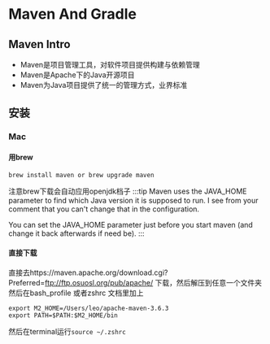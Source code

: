 # Maven And Gradle

## Maven Intro

- Maven是项目管理工具，对软件项目提供构建与依赖管理
- Maven是Apache下的Java开源项目
- Maven为Java项目提供了统一的管理方式，业界标准

## 安装

### Mac

#### 用brew
```shell
brew install maven or brew upgrade maven
```

注意brew下载会自动应用openjdk档子
:::tip
Maven uses the JAVA_HOME parameter to find which Java version it is supposed to run. I see from your comment that you can't change that in the configuration.

You can set the JAVA_HOME parameter just before you start maven (and change it back afterwards if need be).
:::

#### 直接下载
直接去https://maven.apache.org/download.cgi?Preferred=ftp://ftp.osuosl.org/pub/apache/ 下载，然后解压到任意一个文件夹
然后在bash_profile 或者zshrc 文档里加上

```shell
export M2_HOME=/Users/leo/apache-maven-3.6.3
export PATH=$PATH:$M2_HOME/bin
```
然后在terminal运行`source ~/.zshrc`